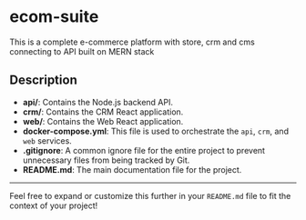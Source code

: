 # ecom-suite
This is a complete e-commerce platform with store, crm and cms connecting to API built on MERN stack 

## Description

- **api/**: Contains the Node.js backend API.
- **crm/**: Contains the CRM React application.
- **web/**: Contains the Web React application.
- **docker-compose.yml**: This file is used to orchestrate the `api`, `crm`, and `web` services.
- **.gitignore**: A common ignore file for the entire project to prevent unnecessary files from being tracked by Git.
- **README.md**: The main documentation file for the project.

---

Feel free to expand or customize this further in your `README.md` file to fit the context of your project!
